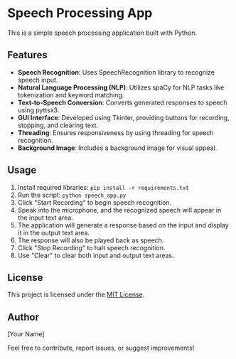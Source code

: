 # Speech Processing App

This is a simple speech processing application built with Python.

## Features

- **Speech Recognition**: Uses SpeechRecognition library to recognize speech input.
- **Natural Language Processing (NLP)**: Utilizes spaCy for NLP tasks like tokenization and keyword matching.
- **Text-to-Speech Conversion**: Converts generated responses to speech using pyttsx3.
- **GUI Interface**: Developed using Tkinter, providing buttons for recording, stopping, and clearing text.
- **Threading**: Ensures responsiveness by using threading for speech recognition.
- **Background Image**: Includes a background image for visual appeal.

## Usage

1. Install required libraries: `pip install -r requirements.txt`
2. Run the script: `python speech_app.py`
3. Click "Start Recording" to begin speech recognition.
4. Speak into the microphone, and the recognized speech will appear in the input text area.
5. The application will generate a response based on the input and display it in the output text area.
6. The response will also be played back as speech.
7. Click "Stop Recording" to halt speech recognition.
8. Use "Clear" to clear both input and output text areas.

## License

This project is licensed under the [MIT License](LICENSE).

## Author

[Your Name]

Feel free to contribute, report issues, or suggest improvements!

